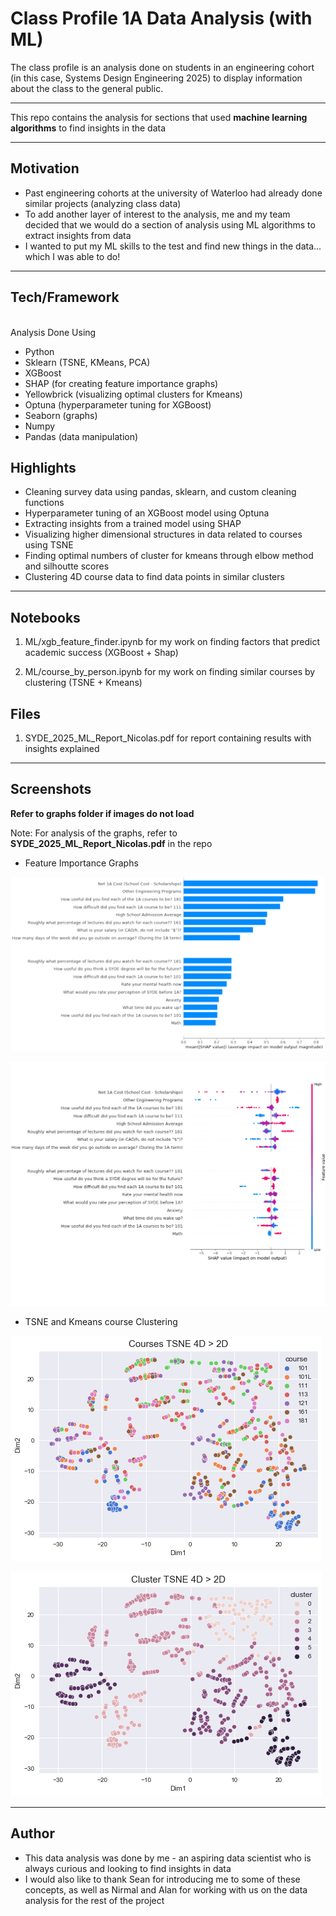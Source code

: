 # Class Profile 1A Data Analysis (with ML)

The class profile is an analysis done on students in an engineering cohort (in this case, Systems Design Engineering 2025) to display information about the class to the general public.

---

This repo contains the analysis for sections that used **machine learning algorithms** to find insights in the data

___ 

## Motivation 
- Past engineering cohorts at the university of Waterloo had already done similar projects (analyzing class data)
- To add another layer of interest to the analysis, me and my team decided that we would do a section of analysis using ML algorithms to extract insights from data   
- I wanted to put my ML skills to the test and find new things in the data... which I was able to do!

--- --------------------------------

## Tech/Framework 
 <br>
Analysis Done Using 

- Python
- Sklearn (TSNE, KMeans, PCA)
- XGBoost
- SHAP (for creating feature importance graphs)
- Yellowbrick (visualizing optimal clusters for Kmeans)
- Optuna (hyperparameter tuning for XGBoost)
- Seaborn (graphs)
- Numpy 
- Pandas (data manipulation)

## Highlights 
- Cleaning survey data using pandas, sklearn, and custom cleaning functions
- Hyperparameter tuning of an XGBoost model using Optuna 
- Extracting insights from a trained model using SHAP 
- Visualizing higher dimensional structures in data related to courses using TSNE
- Finding optimal numbers of cluster for kmeans through elbow method and silhoutte scores
- Clustering 4D course data to find data points in similar clusters

---- ------

## Notebooks

1. ML/xgb_feature_finder.ipynb for my work on finding factors that predict academic success (XGBoost + Shap)

2. ML/course_by_person.ipynb for my work on finding similar courses by clustering (TSNE + Kmeans)

## Files 
1. SYDE_2025_ML_Report_Nicolas.pdf for report containing results with insights explained

-----


## Screenshots

**Refer to graphs folder if images do not load**

Note: For analysis of the graphs, refer to **SYDE_2025_ML_Report_Nicolas.pdf** in the repo

- Feature Importance Graphs

![SHAP 1](https://github.com/Nick-palmar/class_profile_1A_data_ML_analysis/blob/main/graphs/1A_shar_bar_good.png)

![SHAP 2](https://github.com/Nick-palmar/class_profile_1A_data_ML_analysis/blob/main/graphs/shap_graph_2.jpeg)

- TSNE and Kmeans course Clustering

![TSNE by Course](https://github.com/Nick-palmar/class_profile_1A_data_ML_analysis/blob/main/graphs/1A_Course_TSNE.png)

![TSNE by Cluster](https://github.com/Nick-palmar/class_profile_1A_data_ML_analysis/blob/main/graphs/1A_Cluster_TSNE.png)

---- 

## Author 
- This data analysis was done by me - an aspiring data scientist who is always curious and looking to find insights in data 
- I would also like to thank Sean for introducing me to some of these concepts, as well as Nirmal and Alan for working with us on the data analysis for the rest of the project